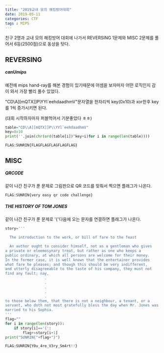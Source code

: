 ```yaml
---
title: "2019교내 모의 해킹방어대회"
date: 2019-05-11 
categories: CTF
tags : MIPS
---
```


친구 2명과 교내 모의 해킹방어 대회에 나가서 REVERSING 1문제와 MISC 2문제를 풀어서 6등(2500점)으로 동상을 탓다.


REVERSING
-----

##### canUmips

예전에 mips hand-ray를 해본 경험이 있기때문에 
어셈을 보자마자 어떤 로직인지 감이 와서 가장 빨리 풀수 있었다.

"CD\\A][mQTX]]P\\YYl`eehdaadhmV"문자열을 한자리씩 key(0x10)과 xor한후 key를 1씩 증가시키면 된다.

(대회 시작하자마자 퍼블먹어서 기분좋았다 ㅎㅎ)

```python
table="CD\\A][mQTX]]P\\YYl`eehdaadhmV"
key=0x10
print(''.join(chr(ord(table[i])^key+i)for i in range(len(table))))
```

```python
FLAG:SUNRIN{FLAGFLAGFLAGFLAGFLAG}
```

MISC
-----

##### QRCODE

같이 나간 친구가 푼 문제로 그림판으로 QR 코드를
맞춰서 찍으면 플래그가 나온다.


```python
FLAG:SUNRIN{very easy qr code challenge}
```

##### THE HISTORY OF TOM JONES

같이 나간 친구가 푼 문제로 '{'다음에 오는 문자를 연결하면 플래그가 나온다.



```python
story='''                           

  The introduction to the work, or bill of fare to the feast

  An author ought to consider himself, not as a gentleman who gives
a private or eleemosynary treat, but rather as one who keeps a
public ordinary, at which all persons are welcome for their money.
In the former case, it is well known that the entertainer provides
what fare he pleases; and though this should be very indifferent,
and utterly disagreeable to the taste of his company, they must not
find any fault; nay, 
                  .
                  .
                  .
                  .
                  .
to those below them, that there is not a neighbour, a tenant, or a
servant, who doth not most gratefully bless the day when Mr. Jones was
married to his Sophia.
'''
flag=""
for i in range(len(story)):
	if story[i]=='{':
		flag+=story[i+1]
print("SUNRIN{"+flag+"}")
```

```python
FLAG:SUNRIN{Y0u_4re_V3ry_Sm4rt!!}
```
